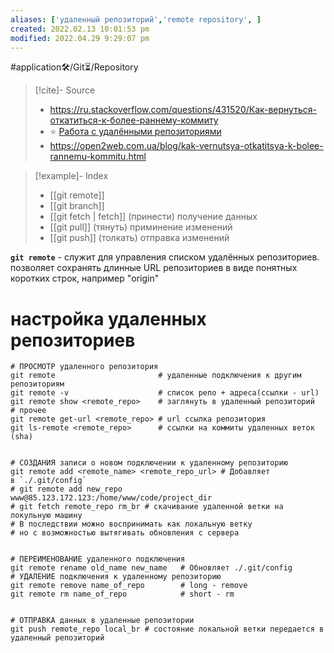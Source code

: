 ```yaml
---
aliases: ['yдаленный репозиторий','remote repository', ]
created: 2022.02.13 10:01:53 pm
modified: 2022.04.29 9:29:07 pm
---
```


#application🛠/Git⏳/Repository

>[!cite]- Source
> - <https://ru.stackoverflow.com/questions/431520/Как-вернуться-откатиться-к-более-раннему-коммиту>
> - ⭐ [Работа с удалёнными репозиториями](https://git-scm.com/book/ru/v2/Основы-Git-Работа-с-удалёнными-репозиториями)
> - <https://open2web.com.ua/blog/kak-vernutsya-otkatitsya-k-bolee-rannemu-kommitu.html>

>[!example]- Index
> - [[git remote]]
> - [[git branch]]
> - [[git fetch | fetch]] (принести) получение данных
> - [[git pull]] (тянуть) приминение изменений
> - [[git push]] (толкать) отправка изменений

**`git remote`** - служит для управления списком удалённых репозиториев.
позволяет сохранять длинные URL репозиториев в виде понятных коротких строк, например "origin"

# настройка удаленных репозиториев

```shell
# ПРОСМОТР удаленного репозитория
git remote                       # удаленные подключения к другим репозиториям
git remote -v                    # список репо + адреса(ссылки - url)
git remote show <remote_repo>    # заглянуть в удаленный репозиторий
# прочee
git remote get-url <remote_repo> # url ссылка репозитория
git ls-remote <remote_repo>	     # ссылки на коммиты удаленных веток (sha)


# СОЗДАНИЯ записи о новом подключении к удаленному репозиторию
git remote add <remote_name> <remote_repo_url> # Добавляет в `./.git/config`
# git remote add new_repo www@85.123.172.123:/home/www/code/project_dir
# git fetch remote_repo rm_br # скачивание удаленной ветки на локульную машину
# В последствии можно воспринимать как локальную ветку
# но с возможностью вытягивать обновления с сервера


# ПЕРЕИМЕНОВАНИЕ удаленного подключения
git remote rename old_name new_name   # Обновляет ./.git/config
# УДАЛЕНИЕ подключения к удаленному репозиторию
git remote remove name_of_repo        # long - remove
git remote rm name_of_repo			  # short - rm


# ОТПРАВКА данных в удаленные репозитории 
git push remote_repo local_br # состояние локальной ветки передается в удаленный репозиторий
```
